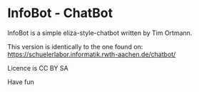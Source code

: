 # InfoBot - ChatBot

InfoBot is a simple eliza-style-chatbot written by Tim Ortmann.

This version is identically to the one found on: https://schuelerlabor.informatik.rwth-aachen.de/chatbot/

Licence is CC BY SA

Have fun

